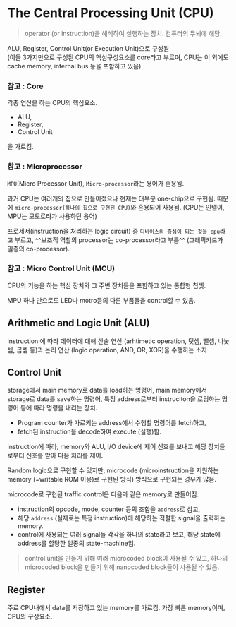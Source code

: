# The Central Processing Unit (CPU)

> operator (or instruction)을 해석하여 실행하는 장치. 컴퓨터의 두뇌에 해당.

ALU, Register, Control Unit(or Execution Unit)으로 구성됨  
(이들 3가지만으로 구성된 CPU의 핵심구성요소를 core라고 부르며, CPU는 이 외에도 cache memory, internal bus 등을 포함하고 있음)

### 참고 : Core

각종 연산을 하는 CPU의 핵심요소.  

* ALU, 
* Register, 
* Control Unit

을 가르킴.

### 참고 : Microprocessor

`MPU`(Micro Processor Unit), `Micro-processor`라는 용어가 혼용됨.

과거 CPU는 여러개의 칩으로 만들어졌으나 현재는 대부분 one-chip으로 구현됨. 때문에 `micro-processor(하나의 칩으로 구현된 CPU)`와 혼용되어 사용됨. (CPU는 인텔이, MPU는 모토로라가 사용하던 용어)

프로세서(instruction을 처리하는 logic circuit) 중 `디바이스의 중심이 되는 것을 cpu`라고 부르고, ^^보조적 역할의 processor는 co-processor라고 부름^^ (그래픽카드가 일종의 co-processor).

### 참고 : Micro Control Unit (MCU)

CPU의 기능을 하는 핵심 장치와 그 주변 장치들을 포함하고 있는 통합형 칩셋.

MPU 하나 만으로도 LED나 motro등의 다른 부품들을 control할 수 있음.

## Arithmetic and Logic Unit (ALU)

instruction 에 따라 데이터에 대해 산술 연산 (arhtimetic operation, 덧셈, 뺄셈, 나눗셈, 곱셈 등)과 논리 연산 (logic operation, AND, OR, XOR)을 수행하는 소자

## Control Unit

storage에서 main memory로 data를 load하는 명령어, main memory에서 storage로 data를 save하는 명령어, 특정 address로부터 instruciton을 로딩하는 명령어 등에 따라 명령을 내리는 장치.

* Program counter가 가르키는 address에서 수행할 명령어를 fetch하고,
* fetch된 instruction을 decode하여 execute (실행)함.

instruction에 따라, memory와 ALU, I/O device에 제어 신호를 보내고 해당 장치들로부터 신호를 받아 다음 처리를 제어.

Random logic으로 구현할 수 있지만, microcode (microinstruction을 지원하는 memory (=writable ROM 이용)로 구현된 방식) 방식으로 구현되는 경우가 많음.

microcode로 구현된 traffic control은 다음과 같은 memory로 만들어짐.

* instruction의 opcode, mode, counter 등의 조합을 `address`로 삼고,
* 해당 `address` (실제로는 특정 instruction)에 해당하는 적절한 signal을 출력하는 memory.
* control에 사용되는 여러 signal들 각각을 하나의 state라고 보고, 해당 state에 address를 할당한 일종의 state-machine임.

> control unit을 만들기 위해 여러 microcoded block이 사용될 수 있고, 하나의 microcoded block을 만들기 위해 nanocoded block들이 사용될 수 있음. 

## Register

주로 CPU내에서 data를 저장하고 있는 memory를 가르킴. 가장 빠른 memory이며, CPU의 구성요소.

